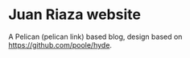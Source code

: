 # Juan Riaza website

A Pelican (pelican link) based blog, design based on https://github.com/poole/hyde.
